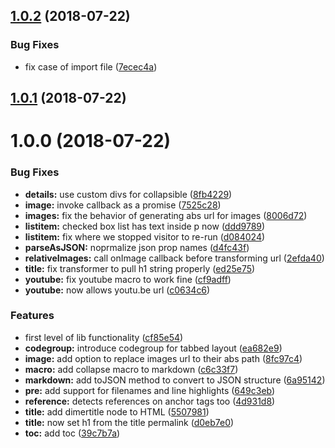 <a name="1.0.2"></a>
## [1.0.2](https://github.com/dimerapp/markdown/compare/v1.0.1...v1.0.2) (2018-07-22)


### Bug Fixes

* fix case of import file ([7ecec4a](https://github.com/dimerapp/markdown/commit/7ecec4a))



<a name="1.0.1"></a>
## [1.0.1](https://github.com/dimerapp/markdown/compare/v1.0.0...v1.0.1) (2018-07-22)



<a name="1.0.0"></a>
# 1.0.0 (2018-07-22)


### Bug Fixes

* **details:** use custom divs for collapsible ([8fb4229](https://github.com/dimerapp/markdown/commit/8fb4229))
* **image:** invoke callback as a promise ([7525c28](https://github.com/dimerapp/markdown/commit/7525c28))
* **images:** fix the behavior of generating abs url for images ([8006d72](https://github.com/dimerapp/markdown/commit/8006d72))
* **listitem:** checked box list has text inside p now ([ddd9789](https://github.com/dimerapp/markdown/commit/ddd9789))
* **listitem:** fix where we stopped visitor to re-run ([d084024](https://github.com/dimerapp/markdown/commit/d084024))
* **parseAsJSON:** noprmalize json prop names ([d4fc43f](https://github.com/dimerapp/markdown/commit/d4fc43f))
* **relativeImages:** call onImage callback before transforming url ([2efda40](https://github.com/dimerapp/markdown/commit/2efda40))
* **title:** fix transformer to pull h1 string properly ([ed25e75](https://github.com/dimerapp/markdown/commit/ed25e75))
* **youtube:** fix youtube macro to work fine ([cf9adff](https://github.com/dimerapp/markdown/commit/cf9adff))
* **youtube:** now allows youtu.be url ([c0634c6](https://github.com/dimerapp/markdown/commit/c0634c6))


### Features

* first level of lib functionality ([cf85e54](https://github.com/dimerapp/markdown/commit/cf85e54))
* **codegroup:** introduce codegroup for tabbed layout ([ea682e9](https://github.com/dimerapp/markdown/commit/ea682e9))
* **image:** add option to replace images url to their abs path ([8fc97c4](https://github.com/dimerapp/markdown/commit/8fc97c4))
* **macro:** add collapse macro to markdown ([c6c33f7](https://github.com/dimerapp/markdown/commit/c6c33f7))
* **markdown:** add toJSON method to convert to JSON structure ([6a95142](https://github.com/dimerapp/markdown/commit/6a95142))
* **pre:** add support for filenames and line highlights ([649c3eb](https://github.com/dimerapp/markdown/commit/649c3eb))
* **reference:** detects references on anchor tags too ([4d931d8](https://github.com/dimerapp/markdown/commit/4d931d8))
* **title:** add dimertitle node to HTML ([5507981](https://github.com/dimerapp/markdown/commit/5507981))
* **title:** now set h1 from the title permalink ([d0eb7e0](https://github.com/dimerapp/markdown/commit/d0eb7e0))
* **toc:** add toc ([39c7b7a](https://github.com/dimerapp/markdown/commit/39c7b7a))



